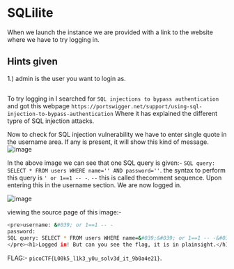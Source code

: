 # SQLilite
When we launch the instance we are provided with a link to the website where we have to try logging in.

## Hints given
1.) admin is the user you want to login as.
##

To try logging in I searched for `SQL injections to bypass authentication` and got this webpage `https://portswigger.net/support/using-sql-injection-to-bypass-authentication`
Where it has explained the different typre of SQL injection attacks.

Now to check for SQL injection vulnerability we have to enter single quote in the username area.
If any is present, it will show this kind of message.
![image](https://github.com/user-attachments/assets/af87a89c-3020-4959-a87a-2617188d344f)

In the above image we can see that one SQL query is given:- `SQL query: SELECT * FROM users WHERE name='' AND password=''`.
the syntax to perform this query is `' or 1==1 -- -`.
`--` this is called thecomment sequence.
Upon entering this in the username section. We are now logged in.

![image](https://github.com/user-attachments/assets/99ec3dc5-da49-4ad6-b890-117711a1f56d)

viewing the source page of this image:-
```bash
<pre>username: &#039; or 1==1 -- -
password: 
SQL query: SELECT * FROM users WHERE name=&#039;&#039; or 1==1 -- -&#039; AND password=&#039;&#039;
</pre><h1>Logged in! But can you see the flag, it is in plainsight.</h1><p hidden>Your flag is: picoCTF{L00k5_l1k3_y0u_solv3d_it_9b0a4e21}</p>
```

FLAG:- `picoCTF{L00k5_l1k3_y0u_solv3d_it_9b0a4e21}`.

